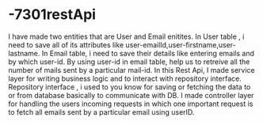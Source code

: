 # -7301restApi

I have made two entities that are User and Email enitites.
In User table , i need to save all of its attributes like user-emailId,user-firstname,user-lastname.
In Email table, i need to save their details like entering emails and by which user-id.
By using user-id in email table, help us to retreive all the number of mails sent by a particular mail-id.
In this Rest Api, I made service layer for writing business logic and to interact with repository interface.
Repository interface , i used to you know for saving or fetching the data to or from database basically to communicate with DB.
I made controller layer for handling the users incoming requests in which one important request is to fetch all emails sent by a particular email using userID.
